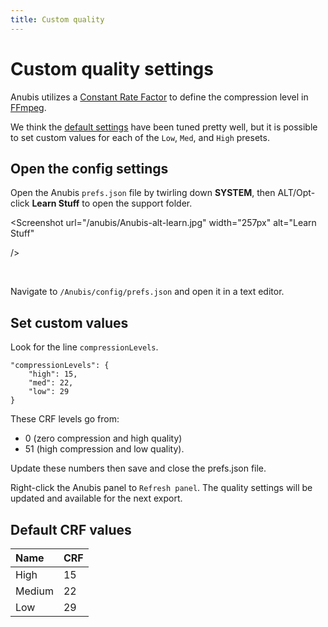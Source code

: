 ```yaml
---
title: Custom quality
---
```

# Custom quality settings

Anubis utilizes a [Constant Rate Factor](https://trac.ffmpeg.org/wiki/Encode/H.264#crf) to define the compression level in [FFmpeg](./open-source). 

We think the [default settings](#default-crf-values) have been tuned pretty well, but it is possible to set custom values for each of the `Low`, `Med`, and `High` presets.

## Open the config settings

Open the Anubis `prefs.json` file by twirling down **SYSTEM**, then ALT/Opt-click **Learn Stuff** to open the support folder.

<Screenshot 
    url="/anubis/Anubis-alt-learn.jpg" 
    width="257px"
    alt="Learn Stuff" 
    
 />

 <br />

Navigate to `/Anubis/config/prefs.json` and open it in a text editor. 
<Screenshot 
    url="/timelord/offline-auth-nav.png" 
    alt="Render" 
    left
 />

## Set custom values

Look for the line `compressionLevels`.
```
"compressionLevels": {
    "high": 15,
    "med": 22,
    "low": 29
}
```

These CRF levels go from: 
- 0 (zero compression and high quality) 
- 51 (high compression and low quality). 

Update these numbers then save and close the prefs.json file.

Right-click the Anubis panel to `Refresh panel`. The quality settings will be updated and available for the next export.

## Default CRF values 

| Name | CRF |
|:--|:--|
| High | 15 |
| Medium | 22 |
| Low | 29 |